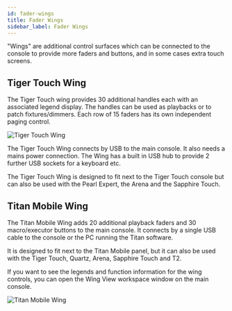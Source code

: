 ```yaml
---
id: fader-wings
title: Fader Wings
sidebar_label: Fader Wings
---
```


"Wings" are additional control surfaces which can be connected to the
console to provide more faders and buttons, and in some cases extra
touch screens.

## Tiger Touch Wing

The Tiger Touch wing provides 30 additional handles each with an
associated legend display. The handles can be used as playbacks or to
patch fixtures/dimmers. Each row of 15 faders has its own independent
paging control.

![Tiger Touch Wing](/docs/images/Tiger-Touch-Wing.png)

The Tiger Touch Wing connects by USB to the main console. It also needs
a mains power connection. The Wing has a built in USB hub to provide 2
further USB sockets for a keyboard etc.

The Tiger Touch Wing is designed to fit next to the Tiger Touch console
but can also be used with the Pearl Expert, the Arena and the Sapphire
Touch.

## Titan Mobile Wing

The Titan Mobile Wing adds 20 additional playback faders and 30
macro/executor buttons to the main console. It connects by a single USB
cable to the console or the PC running the Titan software.

It is designed to fit next to the Titan Mobile panel, but it can also be
used with the Tiger Touch, Quartz, Arena, Sapphire Touch and T2.

If you want to see the legends and function information for the wing
controls, you can open the Wing View workspace window on the main
console.

![Titan Mobile Wing](/docs/images/Titan-Mobile-Wing.png)

